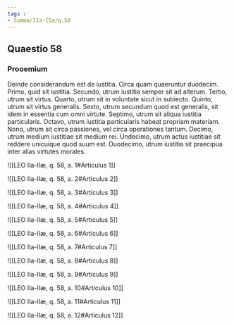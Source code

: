 ```yaml
---
tags : 
- Summa/IIa-IIæ/q.58
---
```


## Quaestio 58

### Prooemium

Deinde considerandum est de iustitia. Circa quam quaeruntur duodecim. Primo, quid sit iustitia. Secundo, utrum iustitia semper sit ad alterum. Tertio, utrum sit virtus. Quarto, utrum sit in voluntate sicut in subiecto. Quinto, utrum sit virtus generalis. Sexto, utrum secundum quod est generalis, sit idem in essentia cum omni virtute. Septimo, utrum sit aliqua iustitia particularis. Octavo, utrum iustitia particularis habeat propriam materiam. Nono, utrum sit circa passiones, vel circa operationes tantum. Decimo, utrum medium iustitiae sit medium rei. Undecimo, utrum actus iustitiae sit reddere unicuique quod suum est. Duodecimo, utrum iustitia sit praecipua inter alias virtutes morales.

![[LEO IIa-IIæ, q. 58, a. 1#Articulus 1]]

![[LEO IIa-IIæ, q. 58, a. 2#Articulus 2]]

![[LEO IIa-IIæ, q. 58, a. 3#Articulus 3]]

![[LEO IIa-IIæ, q. 58, a. 4#Articulus 4]]

![[LEO IIa-IIæ, q. 58, a. 5#Articulus 5]]

![[LEO IIa-IIæ, q. 58, a. 6#Articulus 6]]

![[LEO IIa-IIæ, q. 58, a. 7#Articulus 7]]

![[LEO IIa-IIæ, q. 58, a. 8#Articulus 8]]

![[LEO IIa-IIæ, q. 58, a. 9#Articulus 9]]

![[LEO IIa-IIæ, q. 58, a. 10#Articulus 10]]

![[LEO IIa-IIæ, q. 58, a. 11#Articulus 11]]

![[LEO IIa-IIæ, q. 58, a. 12#Articulus 12]]


